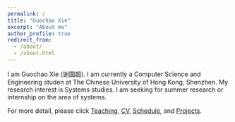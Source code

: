 ```yaml
---
permalink: /
title: "Guochao Xie"
excerpt: "About me"
author_profile: true
redirect_from: 
  - /about/
  - /about.html
---
```


I am Guochao Xie (谢国超). I am currently a Computer Science and Engineering studen at The Chinese University of Hong Kong, Shenzhen. My research interest is Systems studies. I am seeking for summer research or internship on the area of systems.

For more detail, please click [Teaching](/teaching), [CV](/cv), [Schedule](/schedule), and [Projects](/projects).
